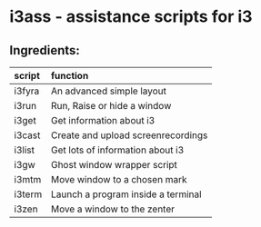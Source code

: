 
i3ass - assistance scripts for i3 
=================================

Ingredients:  
------------
|script|function|
|:------|:-------|
|i3fyra |An advanced simple layout         |
|i3run  |Run, Raise or hide a window       |
|i3get  |Get information about i3          |
|i3cast |Create and upload screenrecordings|
|i3list |Get lots of information about i3  |
|i3gw   |Ghost window wrapper script       |
|i3mtm  |Move window to a chosen mark      |
|i3term |Launch a program inside a terminal|
|i3zen  |Move a window to the zenter       |



